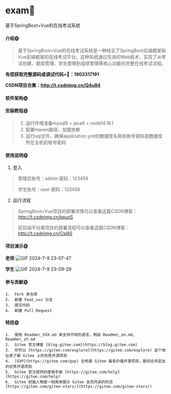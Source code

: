 # exam🎂
基于SpringBoot+Vue的在线考试系统

#### 介绍🌞

> 基于SpringBoot+Vue的在线考试系统是一种结合了SpringBoot后端框架和Vue前端框架的在线考试平台。这种系统通过先进的Web技术，实现了从考试创建、题库管理、学生管理到成绩管理等核心功能的完整在线考试流程。

**有偿获取完整源码或调试代码+🐧：1902317191**

**CSDN项目合集：http://t.csdnimg.cn/Q4u84**

#### 软件架构🌞



#### 安装教程🌞

> 1. 运行环境准备mysql8 + java8 + node14.16.1
> 2. 配置maven路径，加载依赖
> 3. 运行sql文件，确保application.yml的数据库名称和账号密码是数据库所在主机的账号密码

#### 使用说明🌞

1. 登入

> 管理员账号：admin	密码：123456
>
> 学生账号：user	密码：123456

2. 运行流程

>  SpringBoot+Vue项目的部署详情可以查看这篇CSDN博客：http://t.csdnimg.cn/kpuxS
>
>  
>
>  前后端不分离项目的部署流程可以查看这篇CSDN博客：http://t.csdnimg.cn/CslA5

#### 项目演示🌞

**老师**
![GIF 2024-7-9 23-07-47](https://github.com/luooin/exam/assets/85004172/6f0ff1e1-6a7e-4c8f-b57b-4a9742bf09fd)


**学生**
![GIF 2024-7-9 23-09-29](https://github.com/luooin/exam/assets/85004172/ab1642d7-8cfb-4ebc-8b35-808b7b97f92c)




#### 参与贡献🌞

    1.  Fork 本仓库
    2.  新建 Feat_xxx 分支
    3.  提交代码
    4.  新建 Pull Request


#### 特技🌞

    1.  使用 Readme\_XXX.md 来支持不同的语言，例如 Readme\_en.md, Readme\_zh.md
    2.  Gitee 官方博客 [blog.gitee.com](https://blog.gitee.com)
    3.  你可以 [https://gitee.com/explore](https://gitee.com/explore) 这个地址来了解 Gitee 上的优秀开源项目
    4.  [GVP](https://gitee.com/gvp) 全称是 Gitee 最有价值开源项目，是综合评定出的优秀开源项目
    5.  Gitee 官方提供的使用手册 [https://gitee.com/help](https://gitee.com/help)
    6.  Gitee 封面人物是一档用来展示 Gitee 会员风采的栏目 [https://gitee.com/gitee-stars/](https://gitee.com/gitee-stars/)
